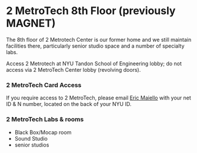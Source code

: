 # 2 MetroTech 8th Floor (previously MAGNET)

The 8th floor of 2 Metrotech Center is our former home and we still maintain facilities there, particularly senior studio space and a number of specialty labs. 

Access 2 Metrotech at NYU Tandon School of Engineering lobby; do not access via 2 MetroTech Center lobby \(revolving doors\).

### 2 MetroTech Card Access

If you require access to 2 MetroTech, please email [Eric Maiello](mailto:eric.maiello@nyu.edu) with your net ID & N number, located on the back of your NYU ID.

### 2 MetroTech Labs & rooms
* Black Box/Mocap room
* Sound Studio
* senior studios
